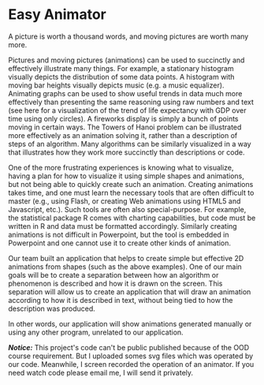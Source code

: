 # Easy Animator
A picture is worth a thousand words, and moving pictures are worth many more.

Pictures and moving pictures (animations) can be used to succinctly and effectively illustrate many things. For example, a stationary histogram visually depicts the distribution of some data points. A histogram with moving bar heights visually depicts music (e.g. a music equalizer). Animating graphs can be used to show useful trends in data much more effectively than presenting the same reasoning using raw numbers and text (see here for a visualization of the trend of life expectancy with GDP over time using only circles). A fireworks display is simply a bunch of points moving in certain ways. The Towers of Hanoi problem can be illustrated more effectively as an animation solving it, rather than a description of steps of an algorithm. Many algorithms can be similarly visualized in a way that illustrates how they work more succinctly than descriptions or code. 

One of the more frustrating experiences is knowing what to visualize, having a plan for how to visualize it using simple shapes and animations, but not being able to quickly create such an animation. Creating animations takes time, and one must learn the necessary tools that are often difficult to master (e.g., using Flash, or creating Web animations using HTML5 and Javascript, etc.). Such tools are often also special-purpose. For example, the statistical package R comes with charting capabilities, but code must be written in R and data must be formatted accordingly. Similarly creating animations is not difficult in Powerpoint, but the tool is embedded in Powerpoint and one cannot use it to create other kinds of animation.

Our team built an application that helps to create simple but effective 2D animations from shapes (such as the above examples). One of our main goals will be to create a separation between how an algorithm or phenomenon is described and how it is drawn on the screen. This separation will allow us to create an application that will draw an animation according to how it is described in text, without being tied to how the description was produced.

In other words, our application will show animations generated manually or using any other program, unrelated to our application.

***Notice:***
This project's code can't be public published because of the OOD course requirement. But I uploaded somes svg files which was operated by our code.
Meanwhile, I screen recorded the operation of an animator.
If you need watch code please email me, I will send it privately.
